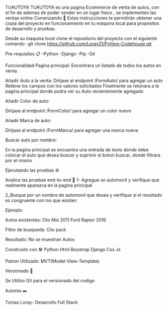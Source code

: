 TUAUTOYA
TUAUTOYA es una pagina Ecommerce de venta de autos, con el fin de ademas de poder vender en un lugar fisico , se implementen las ventas online
Comenzando 🚀
Estas instrucciones te permitirán obtener una copia del proyecto en funcionamiento en tu máquina local para propósitos de desarrollo y pruebas.

Desde su maquina local clone el repositorio del proyecto con el siguiente comando
-git clone https://github.com/Loray21/Pyhton-Codehouse.git


Pre-requisitos 📋
-Python
-Django
-Pip
-Git

Funcionalidad
Pagina principal:
Encontrara un listado de todos los autos en venta.

Añadir Auto a la venta:
Dirijase al endpoint /FormAuto/ para agregar un auto
Rellene los campos con los valores solicitados
Finalmente se retonara a la pagina principal donde podra ver su Auto recientemente agregado

Añadir Color de auto:

Dirijase al endpoint /FormColor/ para agregar un color nuevo


Añadir Marca de auto:

Dirijase al endpoint /FormMarca/ para agregar una marca nueva


Buscar auto por nombre:

En la pagina principal se encuentra una entrada de texto donde debe colocar el auto que desea buscar
y suprimir el boton buscar, donde filtrara por el mismo





Ejecutando las pruebas ⚙️

Analice las pruebas end-to-end 🔩
1- Agregue un automovil y verifique que realmente aparezca en la pagina principal

2_Busque por un nombre de automovil que desea y verifique si el resultado es congruente con los que existen

Ejemplo:

Autos existentes:
Clio Mio 2011 
Ford Raptor 2016

Filtro de busqueda:
Clio pack 

Resultado:
No se muestran Autos


Construido con 🛠️
Python
Html
Boostrap
Django
Css
Js


Patron Utilizado:
MVT(Model-View-Template)

Versionado 📌

Se Utilizo Git para el versionado del codigo

Autores ✒️


Tomas Loray- Desarrollo Full Stack

